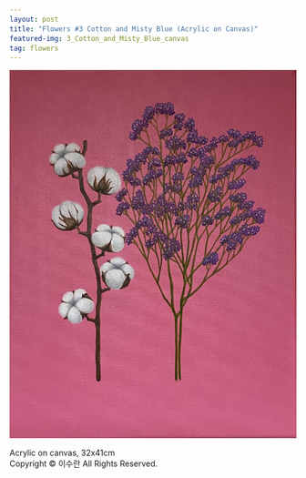 ```yaml
---
layout: post
title: "Flowers #3 Cotton and Misty Blue (Acrylic on Canvas)"
featured-img: 3_Cotton_and_Misty_Blue_canvas
tag: flowers
---
```


![](/assets/img/posts/3_Cotton_and_Misty_Blue_canvas.jpg)

Acrylic on canvas, 32x41cm  
Copyright © 이수란 All Rights Reserved.
